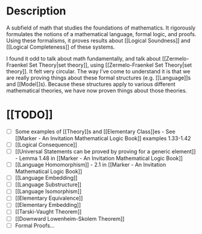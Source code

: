 # Description
A subfield of math that studies the foundations of mathematics. It rigorously formulates the notions of a mathematical language, formal logic, and proofs. Using these formalisms, it proves results about [[Logical Soundness]] and [[Logical Completeness]] of these systems.

I found it odd to talk about math fundamentally, and talk about [[Zermelo-Fraenkel Set Theory|set theory]], using [[Zermelo-Fraenkel Set Theory|set theory]]. It felt very circular. The way I've come to understand it is that we are really proving things about these formal structures (e.g. [[Language]]s and [[Model]]s). Because these structures apply to various different mathematical theories, we have now proven things about those theories.

# [[TODO]]
- [ ] Some examples of [[Theory]]s and [[Elementary Class]]es - See [[Marker - An Invitation Mathematical Logic Book]]  examples 1.33-1.42
- [ ] [[Logical Consequence]]
- [ ] [[Universal Statements can be proved by proving for a generic element]] - Lemma 1.48 in [[Marker - An Invitation Mathematical Logic Book]]
- [ ] [[Language Homomorphism]] - 2.1 in [[Marker - An Invitation Mathematical Logic Book]]
- [ ] [[Language Embedding]]
- [ ] [[Language Substructure]]
- [ ] [[Language Isomorphism]]
- [ ] [[Elementary Equivalence]]
- [ ] [[Elementary Embedding]]
- [ ] [[Tarski-Vaught Theorem]]
- [ ] [[Downward Lowenheim-Skolem Theorem]]
- [ ] Formal Proofs...